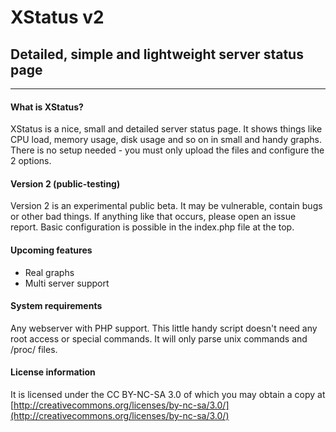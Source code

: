 # XStatus v2
## Detailed, simple and lightweight server status page
* * *
#### What is XStatus?
XStatus is a nice, small and detailed server status page. It shows things like CPU load,
memory usage, disk usage and so on in small and handy graphs. There is no setup needed -
you must only upload the files and configure the 2 options.

#### Version 2 (public-testing)
Version 2 is an experimental public beta. It may be vulnerable, contain bugs or other bad things. 
If anything like that occurs, please open an issue report. Basic configuration is possible in
the index.php file at the top. 

#### Upcoming features
- Real graphs
- Multi server support

#### System requirements
Any webserver with PHP support. This little handy script doesn't need any root access
or special commands. It will only parse unix commands and /proc/ files.

#### License information
It is licensed under the CC BY-NC-SA 3.0 of which you may obtain a copy at [http://creativecommons.org/licenses/by-nc-sa/3.0/](http://creativecommons.org/licenses/by-nc-sa/3.0/)